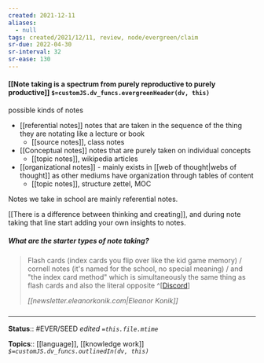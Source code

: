 ```yaml
---
created: 2021-12-11 
aliases:
  - null
tags: created/2021/12/11, review, node/evergreen/claim
sr-due: 2022-04-30
sr-interval: 32
sr-ease: 130
---
```


#### [[Note taking is a spectrum from purely reproductive to purely productive]] `$=customJS.dv_funcs.evergreenHeader(dv, this)`

possible kinds of notes
- [[referential notes]] notes that are taken in the sequence of the thing they are notating like a lecture or book
	- [[source notes]], class notes
- [[Conceptual notes]] notes that are purely taken on individual concepts
	- [[topic notes]], wikipedia articles
- [[organizational notes]] - mainly exists in [[web of thought|webs of thought]] as other mediums have organization through tables of content
	- [[topic notes]], structure zettel, MOC

Notes we take in school are mainly referential notes. 

[[There is a difference between thinking and creating]], and during note taking that line start adding your own insights to notes.

##### What are the starter types of note taking?

> Flash cards (index cards you flip over like the kid game memory) / cornell notes (it's named for the school, no special meaning) / and "the index card method" which is simultaneously the same thing as flash cards and also the literal opposite
^[[Discord](https://discord.com/channels/686053708261228577/918684738565328977/918694550485217291)]
> 
> <cite>[[newsletter.eleanorkonik.com|Eleanor Konik]]</cite>

    

### <hr class="footnote"/>

**Status**:: #EVER/SEED 
*edited `=this.file.mtime`*

**Topics**::  [[language]], [[knowledge work]]
*`$=customJS.dv_funcs.outlinedIn(dv, this)`*
